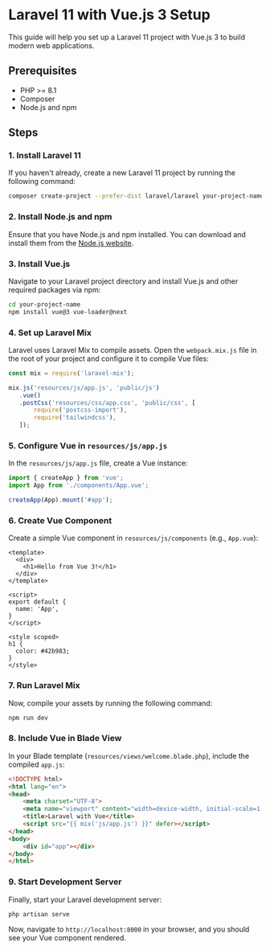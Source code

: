 # Laravel 11 with Vue.js 3 Setup

This guide will help you set up a Laravel 11 project with Vue.js 3 to build modern web applications.

## Prerequisites

- PHP >= 8.1
- Composer
- Node.js and npm

## Steps

### 1. **Install Laravel 11**
If you haven't already, create a new Laravel 11 project by running the following command:

```bash
composer create-project --prefer-dist laravel/laravel your-project-name "11.*"
```

### 2. **Install Node.js and npm**
Ensure that you have Node.js and npm installed. You can download and install them from the [Node.js website](https://nodejs.org/).

### 3. **Install Vue.js**
Navigate to your Laravel project directory and install Vue.js and other required packages via npm:

```bash
cd your-project-name
npm install vue@3 vue-loader@next
```

### 4. **Set up Laravel Mix**
Laravel uses Laravel Mix to compile assets. Open the `webpack.mix.js` file in the root of your project and configure it to compile Vue files:

```js
const mix = require('laravel-mix');

mix.js('resources/js/app.js', 'public/js')
   .vue()
   .postCss('resources/css/app.css', 'public/css', [
       require('postcss-import'),
       require('tailwindcss'),
   ]);
```

### 5. **Configure Vue in `resources/js/app.js`**
In the `resources/js/app.js` file, create a Vue instance:

```js
import { createApp } from 'vue';
import App from './components/App.vue';

createApp(App).mount('#app');
```

### 6. **Create Vue Component**
Create a simple Vue component in `resources/js/components` (e.g., `App.vue`):

```vue
<template>
  <div>
    <h1>Hello from Vue 3!</h1>
  </div>
</template>

<script>
export default {
  name: 'App',
}
</script>

<style scoped>
h1 {
  color: #42b983;
}
</style>
```

### 7. **Run Laravel Mix**
Now, compile your assets by running the following command:

```bash
npm run dev
```

### 8. **Include Vue in Blade View**
In your Blade template (`resources/views/welcome.blade.php`), include the compiled `app.js`:

```html
<!DOCTYPE html>
<html lang="en">
<head>
    <meta charset="UTF-8">
    <meta name="viewport" content="width=device-width, initial-scale=1.0">
    <title>Laravel with Vue</title>
    <script src="{{ mix('js/app.js') }}" defer></script>
</head>
<body>
    <div id="app"></div>
</body>
</html>
```

### 9. **Start Development Server**
Finally, start your Laravel development server:

```bash
php artisan serve
```

Now, navigate to `http://localhost:8000` in your browser, and you should see your Vue component rendered.
